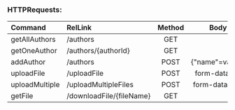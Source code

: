 ### HTTPRequests:
|Command        |RelLink                      |Method |Body           |Description  |
|:---           |:---                         |:---:  |:---:          |:---:        |
|getAllAuthors  |/authors                     |GET    |               |             |
|getOneAuthor   |/authors/{authorId}          |GET    |               |             |
|addAuthor      |/authors                     |POST   |{"name"=value,}|             |
|uploadFile     |/uploadFile                  |POST   |form-data file |             |
|uploadMultiple |/uploadMultipleFiles         |POST   |form-data files |             |
|getFile        |/downloadFile/{fileName}  |GET    |               |             |
